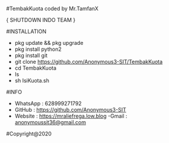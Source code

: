 #TembakKuota
coded by Mr.TamfanX

{ SHUTDOWN INDO TEAM }

#INSTALLATION
- pkg update && pkg upgrade
- pkg install python2
- pkg install git
- git clone https://github.com/Anonymous3-SIT/TembakKuota
- cd TembakKuota
- ls
- sh IsiKuota.sh


#INFO
- WhatsApp : 628999271792
- GitHub   : https://github.com/Anonymous3-SIT
- Website  : https://mraliefrega.low.blog
-Gmail     : anonymoussit36@gmail.com


#Copyright@2020
